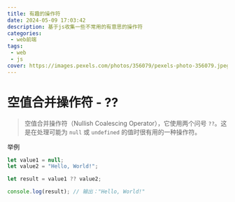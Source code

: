 ```yaml
---
title: 有趣的操作符
date: 2024-05-09 17:03:42
description: 基于js收集一些不常用的有意思的操作符
categories:
 - web前端
tags:
 - web
 - js
cover: https://images.pexels.com/photos/356079/pexels-photo-356079.jpeg?auto=compress&cs=tinysrgb&w=1260&h=750&dpr=2
---
```


# 空值合并操作符 - ??

> 空值合并操作符（Nullish Coalescing Operator），它使用两个问号 `??`。这是在处理可能为 `null` 或 `undefined` 的值时很有用的一种操作符。

举例

```javascript
let value1 = null;
let value2 = "Hello, World!";

let result = value1 ?? value2;

console.log(result); // 输出："Hello, World!"
```
